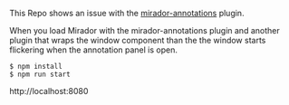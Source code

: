 
This Repo shows an issue with the [mirador-annotations](https://www.npmjs.com/package/mirador-annotations) plugin.

When you load Mirador with the mirador-annotations plugin and another plugin that wraps the window component than the the window starts flickering when the annotation panel is open.

```
$ npm install
$ npm run start
```

http://localhost:8080